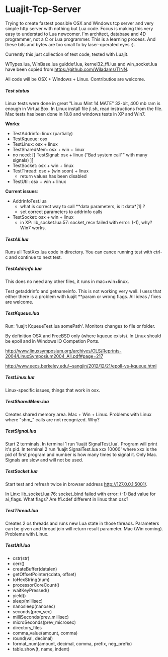 Luajit-Tcp-Server
=================

Trying to create fastest possible OSX and Windows tcp server and very simple http server with nothing but Lua code. Focus is making this very easy to understad to Lua newcomer. I'm architect, database and 4D programmer, not a C or Lua programmer. This is a learning process. And these bits and bytes are too small fo by laser-operated eyes :).

Currently this just collection of test code, tested with Luajit.

WTypes.lua, WinBase.lua guiddef.lua, kernel32_ffi.lua and win_socket.lua have been copied from https://github.com/Wiladams/TINN.

All code will be OSX + Windows + Linux. Contributios are welcome.

##### Test status

Linux tests were done in great "Linux Mint 14 MATE" 32-bit, 400 mb ram is enough in VirtualBox. In Linux install file jl.sh, read instructions from the file. Mac tests has been done in 10.8 and windows tests in XP and Win7.

__Works__:

  * TestAddrinfo: linux (partially)
  * TestKqueue: osx
  * TestLinux: osx + linux
  * TestSharedMem: osx + win + linux 
  * no need: [[ TestSignal: osx + linux ("Bad system call"" with many signals) ]]
  * TestSocket: osx + win + linux
  * TestThread: osx + (win soon) + linux 
  	* return values has been disabled
  * TestUtil: osx + win + linux

__Current issues__:

  * AddrinfoTest.lua
  	- what is correct way to call **data parameters, is it data\*[1] ?
  	- set correct parameters to addrinfo calls
  * TestSocket: osx + win + linux
  	 - in XP: lib_socket.lua:57: socket_recv failed with error: (-1), why? Win7 works.
  
##### TestAll.lua

Runs all TestXxx.lua code in directory. You can cance running test with ctrl-c and continue to next test.

##### TestAddrinfo.lua

This does no need any other files, it runs in mac+win+linux.

Test getaddrinfo and getnameinfo. This is not working very well. I uess that either there is a problem with luajit **param or wrong flags. All ideas / fixes are welcome.

##### TestKqueue.lua

Run: 'luajit KqueueTest.lua somePath'. Monitors changes to file or folder. 

By definition OSX and FreeBSD only (where kqueue exists). In Linux should be epoll and in Windows IO Competion Ports.

http://www.linuxsymposium.org/archives/OLS/Reprints-2004/LinuxSymposium2004_All.pdf#page=217

http://www.eecs.berkeley.edu/~sangjin/2012/12/21/epoll-vs-kqueue.html

##### TestLinux.lua

Linux-specific issues, things that work in osx.

##### TestSharedMem.lua

Creates shared memory area. Mac + Win + Linux. Problems with Linux where "shm_" calls are not recognized. Why?

##### TestSignal.lua

Start 2 terminals. In terminal 1 run 'luajit SignalTest.lua'. Program will print it's pid. In terminal 2 run 'luajit SignalTest.lua xxx 10000' where xxx is the pid of first program and number is how many times to signal it. Only Mac. Signals are slow and will not be used.

##### TestSocket.lua

Start test and refresh twice in browser address http://127.0.0.1:5001/.

In Linx: lib_socket.lua:76: socket_bind failed with error: (-1) Bad value for ai_flags. What flags? Are ffi.cdef different in linux than osx?

##### TestThread.lua

Creates 2 os threads and runs new Lua state in those threads. Parameters can be given and thread join will return result parameter. Mac (Win coming). Problems with Linux.

##### TestUtil.lua
  - cstr(str)
  - cerr()
  - createBuffer(datalen)
  - getOffsetPointer(cdata, offset)
  - toHexString(num)
  - processorCoreCount()
  - waitKeyPressed() 
  - yield()
  - sleep(millisec)
  - nanosleep(nanosec)
  - seconds(prev_sec)
  - milliSeconds(prev_millisec)
  - microSeconds(prev_microsec)
  - directory_files
  - comma_value(amount, comma)
  - round(val, decimal)
  - format_num(amount, decimal, comma, prefix, neg_prefix)  
  - table.show(t, name, indent)
